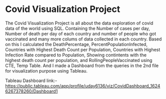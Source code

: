 # Covid Visualization Project
The Covid Visualization Project is all about the data exploration of covid data of the world using SQL. Containing the Number of cases per day, Number of death per day of each country and number of people who got vaccinated and many more colums of data collected in each country.
Based on this I calculated the  DeathPercentage, PercentPopulationInfected, Countries with Highest Death Count per Population, Countries with Highest Infection Rate compared to Population, Showing contintents with the highest death count per population, and RollingPeopleVaccinated using CTE, Temp Table. And I made a Dashboard from the queries in the 2nd file for visualization purpose using Tableau.

Tableau Dashboard link:- https://public.tableau.com/app/profile/uday6136/viz/CovidDashboard_16246267378260/Dashboard1
